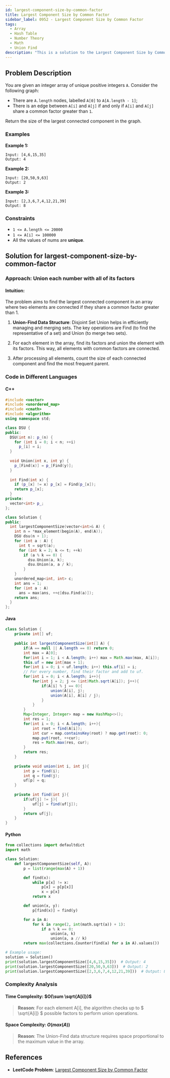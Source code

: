 ```yaml
---
id: largest-component-size-by-common-factor
title: Largest Component Size by Common Factor
sidebar_label: 0952 - Largest Component Size by Common Factor
tags:
  - Array
  - Hash Table
  - Number Theory
  - Math
  - Union Find
description: "This is a solution to the Largest Component Size by Common Factor problem on LeetCode."
---
```


## Problem Description

You are given an integer array of unique positive integers `A`. Consider the following graph:
* There are `A.length` nodes, labelled `A[0]` to `A[A.length - 1]`;
* There is an edge between `A[i]` and `A[j]` if and only if `A[i]` and `A[j]` share a common factor greater than `1`.

Return the size of the largest connected component in the graph.

### Examples

**Example 1:**

```
Input: [4,6,15,35]
Output: 4
```
**Example 2:**

```
Input: [20,50,9,63]
Output: 2
```

**Example 3:**

```
Input: [2,3,6,7,4,12,21,39]
Output: 8
```

### Constraints
* `1 <= A.length <= 20000`
* `1 <= A[i] <= 100000`
* All the values of nums are **unique**.

## Solution for largest-component-size-by-common-factor

### Approach: Union each number with all of its factors

#### Intuition:
The problem aims to find the largest connected component in an array where two elements are connected if they share a common factor greater than 1. 

1. **Union-Find Data Structure**: Disjoint Set Union helps in efficiently managing and merging sets. The key operations are Find (to find the representative of a set) and Union (to merge two sets).

2. For each element in the array, find its factors and union the element with its factors. This way, all elements with common factors are connected.

3. After processing all elements, count the size of each connected component and find the most frequent parent.

### Code in Different Languages

#### C++

```cpp
#include <vector>
#include <unordered_map>
#include <cmath>
#include <algorithm>
using namespace std;

class DSU {
public:
  DSU(int n): p_(n) {
    for (int i = 0; i < n; ++i)
      p_[i] = i;
  }
  
  void Union(int x, int y) {
    p_[Find(x)] = p_[Find(y)];
  }
  
  int Find(int x) {
    if (p_[x] != x) p_[x] = Find(p_[x]);
    return p_[x];
  }
private:
  vector<int> p_;
};

class Solution {
public:
  int largestComponentSize(vector<int>& A) {    
    int n = *max_element(begin(A), end(A));
    DSU dsu(n + 1);
    for (int a : A) {
      int t = sqrt(a);
      for (int k = 2; k <= t; ++k)
        if (a % k == 0) {
          dsu.Union(a, k);
          dsu.Union(a, a / k);
        }
    }
    unordered_map<int, int> c;
    int ans = 1;
    for (int a : A)
      ans = max(ans, ++c[dsu.Find(a)]);    
    return ans;
  }
};
```

#### Java

```java
class Solution {
    private int[] uf;
    
    public int largestComponentSize(int[] A) {
        if(A == null || A.length == 0) return 0;
        int max = A[0];
        for(int i = 1; i < A.length; i++) max = Math.max(max, A[i]);
        this.uf = new int[max + 1];
        for(int i = 0; i < uf.length; i++) this.uf[i] = i;
        // For every number, find their factor and add to uf.
        for(int i = 0; i < A.length; i++){
            for(int j = 2; j <= (int)Math.sqrt(A[i]); j++){
                if(A[i] % j == 0){
                    union(A[i], j);
                    union(A[i], A[i] / j);
                }
            }
        }
        Map<Integer, Integer> map = new HashMap<>();
        int res = 1;
        for(int i = 0; i < A.length; i++){
            int root = find(A[i]);
            int cur = map.containsKey(root) ? map.get(root): 0;
            map.put(root, ++cur);
            res = Math.max(res, cur);
        }
        return res;
    }
    
    private void union(int i, int j){
        int p = find(i);
        int q = find(j);
        uf[p] = q;
    }
    
    private int find(int j){
        if(uf[j] != j){
            uf[j] = find(uf[j]);
        }
        return uf[j];
    }
}
```

#### Python

```python
from collections import defaultdict
import math

class Solution:
    def largestComponentSize(self, A):
        p = list(range(max(A) + 1))

        def find(x):
            while p[x] != x:
                p[x] = p[p[x]]
                x = p[x]
            return x

        def union(x, y):
            p[find(x)] = find(y)

        for a in A:
            for k in range(2, int(math.sqrt(a)) + 1):
                if a % k == 0:
                    union(a, k)
                    union(a, a // k)
        return max(collections.Counter(find(a) for a in A).values())

# Example usage:
solution = Solution()
print(solution.largestComponentSize([4,6,15,35]))  # Output: 4
print(solution.largestComponentSize([20,50,9,63]))  # Output: 2
print(solution.largestComponentSize([2,3,6,7,4,12,21,39]))  # Output: 8
```

### Complexity Analysis

#### Time Complexity: $O(\sum \sqrt{A[i]})$

> **Reason**: For each element A[i], the algorithm checks up to $ \sqrt{A[i]} $ possible factors to perform union operations.

#### Space Complexity: $O(max(A))$

> **Reason**: The Union-Find data structure requires space proportional to the maximum value in the array.

## References

- **LeetCode Problem**: [Largest Component Size by Common Factor](https://leetcode.com/problems/largest-component-size-by-common-factor/)
